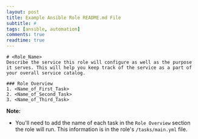 ```yaml
---
layout: post
title: Example Ansible Role README.md File
subtitle: #
tags: [ansible, automation]
comments: true
readtime: true
---
```

```
# <Role_Name>
Describe the service this role will configure as well as the purpose it serves. This will help you keep track of the service as a part of your overall service catalog.

### Role Overview
1. <Name_of_First_Task>
2. <Name_of_Second_Task>
3. <Name_of_Third_Task>
```
**Note:**
- You'll need to add the name of each task in the `Role Overview` section the role will run. This information is in the role's `/tasks/main.yml` file. 
